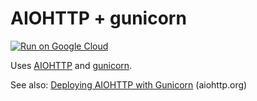 # AIOHTTP + gunicorn

[![Run on Google Cloud](https://deploy.cloud.run/button.svg)](https://deploy.cloud.run)

Uses [AIOHTTP](https://docs.aiohttp.org/en/stable/index.html) and [gunicorn](https://gunicorn.org/).

See also: [Deploying AIOHTTP with Gunicorn](https://docs.aiohttp.org/en/stable/deployment.html#start-gunicorn) (aiohttp.org)